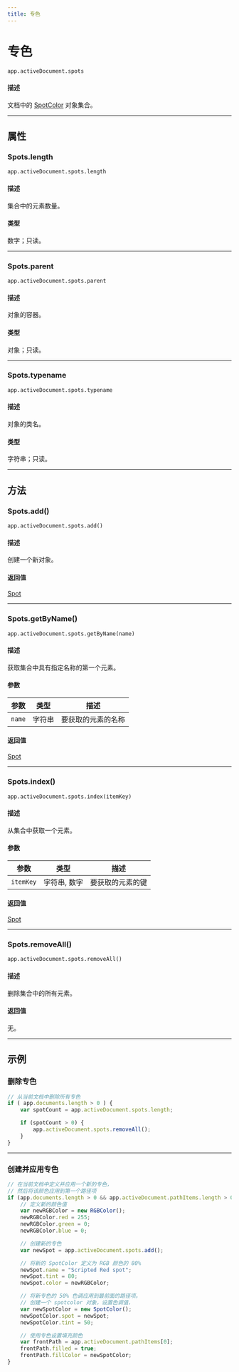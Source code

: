 ```yaml
---
title: 专色
---
```

# 专色

`app.activeDocument.spots`

#### 描述

文档中的 [SpotColor](.././SpotColor) 对象集合。

---

## 属性

### Spots.length

`app.activeDocument.spots.length`

#### 描述

集合中的元素数量。

#### 类型

数字；只读。

---

### Spots.parent

`app.activeDocument.spots.parent`

#### 描述

对象的容器。

#### 类型

对象；只读。

---

### Spots.typename

`app.activeDocument.spots.typename`

#### 描述

对象的类名。

#### 类型

字符串；只读。

---

## 方法

### Spots.add()

`app.activeDocument.spots.add()`

#### 描述

创建一个新对象。

#### 返回值

[Spot](.././Spot)

---

### Spots.getByName()

`app.activeDocument.spots.getByName(name)`

#### 描述

获取集合中具有指定名称的第一个元素。

#### 参数

| 参数      | 类型   | 描述         |
| --------- | ------ | ------------------ |
| `name`    | 字符串 | 要获取的元素的名称 |

#### 返回值

[Spot](.././Spot)

---

### Spots.index()

`app.activeDocument.spots.index(itemKey)`

#### 描述

从集合中获取一个元素。

#### 参数

| 参数      | 类型     | 描述         |
| --------- | -------------- | ------------------ |
| `itemKey` | 字符串, 数字   | 要获取的元素的键   |

#### 返回值

[Spot](.././Spot)

---

### Spots.removeAll()

`app.activeDocument.spots.removeAll()`

#### 描述

删除集合中的所有元素。

#### 返回值

无。

---

## 示例

### 删除专色

```javascript
// 从当前文档中删除所有专色
if ( app.documents.length > 0 ) {
    var spotCount = app.activeDocument.spots.length;

    if (spotCount > 0) {
        app.activeDocument.spots.removeAll();
    }
}
```

---

### 创建并应用专色

```javascript
// 在当前文档中定义并应用一个新的专色，
// 然后将该颜色应用到第一个路径项
if (app.documents.length > 0 && app.activeDocument.pathItems.length > 0) {
    // 定义新的颜色值
    var newRGBColor = new RGBColor();
    newRGBColor.red = 255;
    newRGBColor.green = 0;
    newRGBColor.blue = 0;

    // 创建新的专色
    var newSpot = app.activeDocument.spots.add();

    // 将新的 SpotColor 定义为 RGB 颜色的 80%
    newSpot.name = "Scripted Red spot";
    newSpot.tint = 80;
    newSpot.color = newRGBColor;

    // 将新专色的 50% 色调应用到最前面的路径项。
    // 创建一个 spotcolor 对象，设置色调值，
    var newSpotColor = new SpotColor();
    newSpotColor.spot = newSpot;
    newSpotColor.tint = 50;

    // 使用专色设置填充颜色
    var frontPath = app.activeDocument.pathItems[0];
    frontPath.filled = true;
    frontPath.fillColor = newSpotColor;
}
```
